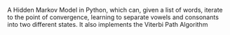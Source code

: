 A Hidden Markov Model in Python, which can, given a list of words, iterate to the point of convergence, learning to separate vowels and consonants into two different states. It also implements the Viterbi Path Algorithm
